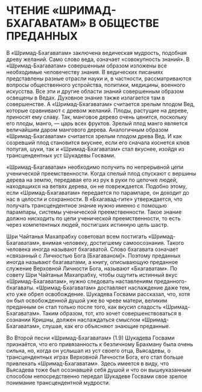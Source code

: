 # ЧТЕНИЕ «ШРИМАД-БХАГАВАТАМ» В ОБЩЕСТВЕ ПРЕДАННЫХ

В «Шримад-Бхагаватам» заключена ведическая мудрость, подобная древу желаний. Само слово веда, означает «совокупность знаний». В «Шримад-Бхагаватам» совершенным образом изложены все необходимые человечеству знания. В ведических писаниях представлены разные отрасли науки и, в частности, рассматриваются вопросы общественного устройства, политики, медицины, военного искусства. Все эти и другие области знаний совершенным образом освещены в Ведах. Духовное знание также излагается там в совершенстве. А «Шримад-Бхагаватам» считается зрелым плодом Вед, которые сравнивают с древом желаний. Плоды, растущие на дереве, приносят ему славу. Так, манговое дерево очень ценится, поскольку его плоды, манго, — царь всех фруктов. Зрелый плод манго является величайшим даром мангового дерева. Аналогичным образом «Шримад-Бхагаватам» считается зрелым плодом древа Вед. И как созревший плод становится вкуснее, если его сначала коснется клюв попугая, шуки, так и «Шримад-Бхагаватам» стал вкуснее, изойдя из трансцендентных уст Шукадевы Госвами.

«Шримад-Бхагаватам» необходимо получить по непрерывной цепи ученической преемственности. Когда спелый плод спускают с вершины дерева на землю, передавая его из рук в руки по цепочке людей, находящихся на ветвях дерева, он не повреждается. Подобно этому, если «Шримад-Бхагаватам» передается по парампаре, он доходит до нас в целости и сохранности. В «Бхагавад-гите» утверждается, что получать трансцендентное знание нужно именно с помощью парампары, системы ученической преемственности. Такое знание должно нисходить по цепи ученической преемственности, то есть через компетентных людей, постигших истинную цель шастр.

Шри Чайтанья Махапрабху советовал всем постигать «Шримад-Бхагаватам», внимая человеку, достигшему самоосознания. Такого человека иногда называют бхагаватой. Слово бхагавата означает «связанный с Личностью Бога [Бхагаваном]». Поэтому преданных иногда называют бхагаватами, а книгу, описывающую преданное служение Верховной Личности Бога, называют «Бхагаватам». По совету Шри Чайтаньи Махапрабху, чтобы ощутить истинный вкус «Шримад-Бхагаватам», нужно следовать наставлениям преданного-бхагаваты. «Шримад-Бхагаватам» доставляет наслаждение даже тем, кто уже обрел освобождение. Шукадева Госвами рассказал, что, хотя он был освобожденной душой уже во чреве матери, великим преданным он стал только после того, как вкусил сладость «Шримад-Бхагаватам». Таким образом, тот, кто хочет совершенствоваться в сознании Кришны, должен наслаждаться смыслом «Шримад-Бхагаватам», слушая, как его объясняют знающие преданные.

Во Второй песни «Шримад-Бхагаватам» (1.9) Шукадева Госвами признаётся, что его привязанность к безличному Брахману была очень сильна, но, когда он услышал из уст своего отца, Вьясадевы, о трансцендентных играх Верховной Личности Бога, его стал больше привлекать «Шримад-Бхагаватам». Здесь имеется в виду, что Вьясадева тоже был осознавшей себя душой и что он вышеуказанным способом непосредственно передал Шукадеве Госвами свое зрелое понимание трансцендентной мудрости.
